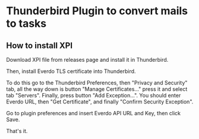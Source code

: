 # Thunderbird Plugin to convert mails to tasks

## How to install XPI

Download XPI file from releases page and install it in Thunderbird.

Then, install Everdo TLS certificate into Thunderbird.

To do this go to the Thunderbird Preferences, then "Privacy and Security" tab, all the way down is button "Manage Certificates..." press it and select tab "Servers". Finally, press button "Add Exception...". You should enter Everdo URL, then "Get Certificate", and finally "Confirm Security Exception".

Go to plugin preferences and insert Everdo API URL and Key, then click Save.

That's it.
